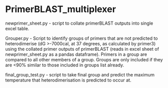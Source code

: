 # PrimerBLAST_multiplexer

newprimer_sheet.py - script to collate primerBLAST outputs into single excel table.

Grouper.py - Script to identify groups of primers that are not predicted to heterodimerise (dG >-7000cal, at 37 degrees, as calculated by primer3) using the collated primer outputs of primerBLAST (reads in excel sheet of newprimer_sheet.py as a pandas dataframe).  Primers in a group are compared to all other members of a group.  Groups are only included if they are <90% similar to those included in groups list already.

final_group_test.py - script to take final group and predict the maximum temperature that heterodimerisation is predicted to occur at.
